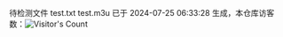 待检测文件 test.txt test.m3u 已于 2024-07-25 06:33:28 生成，本仓库访客数：![Visitor's Count](https://profile-counter.glitch.me/pxiptv_TV/count.svg)
